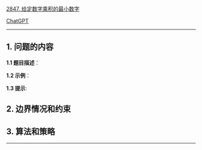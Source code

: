 [2847. 给定数字乘积的最小数字](https://leetcode.cn/problems/smallest-number-with-given-digit-product)

[ChatGPT](chat.openai.com)

---

## 1. 问题的内容
**1.1 题目描述**：

**1.2 示例**：

**1.3 提示**:

## 2. 边界情况和约束


## 3. 算法和策略

---

